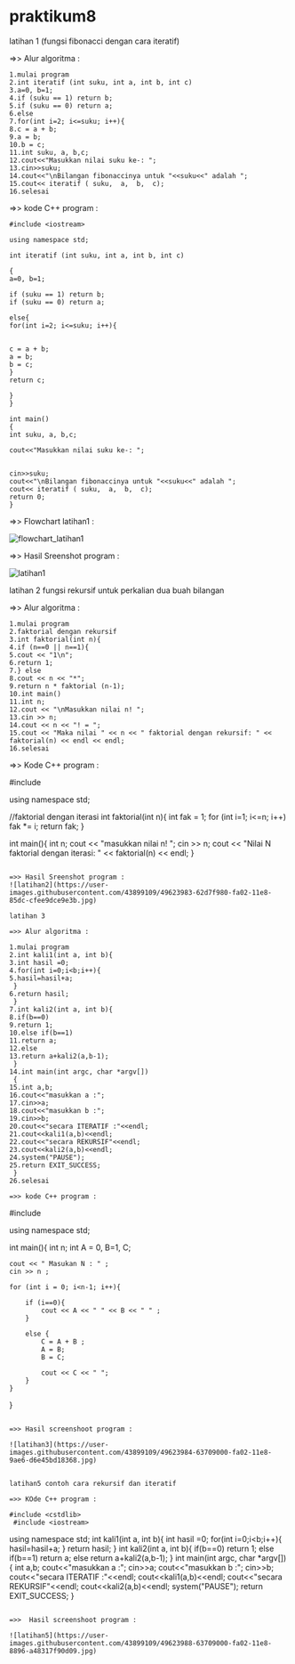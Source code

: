 # praktikum8

latihan 1 (fungsi fibonacci dengan cara iteratif)

=>> Alur algoritma :

```
1.mulai program
2.int iteratif (int suku, int a, int b, int c)
3.a=0, b=1;
4.if (suku == 1) return b;
5.if (suku == 0) return a;
6.else
7.for(int i=2; i<=suku; i++){
8.c = a + b;
9.a = b;
10.b = c;
11.int suku, a, b,c;
12.cout<<"Masukkan nilai suku ke-: ";
13.cin>>suku;
14.cout<<"\nBilangan fibonaccinya untuk "<<suku<<" adalah ";
15.cout<< iteratif ( suku,  a,  b,  c);
16.selesai
```

=>> kode C++ program :

```
#include <iostream>

using namespace std;

int iteratif (int suku, int a, int b, int c)

{
a=0, b=1;

if (suku == 1) return b;
if (suku == 0) return a;

else{
for(int i=2; i<=suku; i++){


c = a + b;
a = b;
b = c;
}
return c;

}
}

int main()
{
int suku, a, b,c;

cout<<"Masukkan nilai suku ke-: ";


cin>>suku;
cout<<"\nBilangan fibonaccinya untuk "<<suku<<" adalah ";
cout<< iteratif ( suku,  a,  b,  c);
return 0;
}
```
=>> Flowchart latihan1 :

![flowchart_latihan1](https://user-images.githubusercontent.com/43899109/49623980-5fdd0900-fa02-11e8-97a2-a101612d0fd5.jpg)


=>> Hasil Sreenshot program :

![latihan1](https://user-images.githubusercontent.com/43899109/49623982-623f6300-fa02-11e8-88f7-dcf80c76c32b.jpg)


latihan 2 fungsi rekursif untuk perkalian dua buah bilangan

=>> Alur algoritma :

```
1.mulai program
2.faktorial dengan rekursif
3.int faktorial(int n){
4.if (n==0 || n==1){
5.cout << "1\n";
6.return 1;
7.} else 
8.cout << n << "*";
9.return n * faktorial (n-1);
10.int main()
11.int n;
12.cout << "\nMasukkan nilai n! ";
13.cin >> n;
14.cout << n << "! = ";
15.cout << "Maka nilai " << n << " faktorial dengan rekursif: " << faktorial(n) << endl << endl;
16.selesai
```

=>> Kode C++ program :

#include<iostream>

using namespace std;

//faktorial dengan iterasi
int faktorial(int n){
    int fak = 1;
    for (int i=1; i<=n; i++)
    fak *= i;
    return fak;
}

int main(){
int n;
cout << "masukkan nilai n! ";
cin >> n;
cout << "Nilai N faktorial dengan iterasi: " << faktorial(n) << endl;
}
```

=>> Hasil Sreenshot program :
![latihan2](https://user-images.githubusercontent.com/43899109/49623983-62d7f980-fa02-11e8-85dc-cfee9dce9e3b.jpg)

latihan 3

=>> Alur algoritma :

1.mulai program
2.int kali1(int a, int b){
3.int hasil =0;
4.for(int i=0;i<b;i++){
5.hasil=hasil+a;
 }
6.return hasil;
 }
7.int kali2(int a, int b){
8.if(b==0)
9.return 1;
10.else if(b==1)
11.return a;
12.else
13.return a+kali2(a,b-1);
 }
14.int main(int argc, char *argv[])
 {
15.int a,b;
16.cout<<"masukkan a :";
17.cin>>a;
18.cout<<"masukkan b :";
19.cin>>b;
20.cout<<"secara ITERATIF :"<<endl;
21.cout<<kali1(a,b)<<endl;
22.cout<<"secara REKURSIF"<<endl;
23.cout<<kali2(a,b)<<endl;
24.system("PAUSE");
25.return EXIT_SUCCESS;
 }
26.selesai

=>> kode C++ program :

```
#include <iostream>

using namespace std;

int main(){
    int n;
    int A = 0, B=1, C;

    cout << " Masukan N : " ;
    cin >> n ;

    for (int i = 0; i<n-1; i++){

        if (i==0){
            cout << A << " " << B << " " ;
        }

        else {
            C = A + B ;
            A = B;
            B = C;

            cout << C << " ";
        }
    }
}
```

=>> Hasil screenshoot program :

![latihan3](https://user-images.githubusercontent.com/43899109/49623984-63709000-fa02-11e8-9ae6-d6e45bd18368.jpg)


latihan5 contoh cara rekursif dan iteratif

=>> KOde C++ program :

#include <cstdlib>
 #include <iostream>

```
using namespace std;
 int kali1(int a, int b){
 int hasil =0;
 for(int i=0;i<b;i++){
 hasil=hasil+a;
 }
 return hasil;
 }
 int kali2(int a, int b){
 if(b==0)
 return 1;
 else if(b==1)
 return a;
 else
 return a+kali2(a,b-1);
 }
 int main(int argc, char *argv[])
 {
 int a,b;
 cout<<"masukkan a :";
 cin>>a;
 cout<<"masukkan b :";
 cin>>b;
 cout<<"secara ITERATIF :"<<endl;
 cout<<kali1(a,b)<<endl;
 cout<<"secara REKURSIF"<<endl;
 cout<<kali2(a,b)<<endl;
 system("PAUSE");
 return EXIT_SUCCESS;
 }
```

=>>  Hasil screenshoot program :

![latihan5](https://user-images.githubusercontent.com/43899109/49623988-63709000-fa02-11e8-8896-a48317f90d09.jpg)